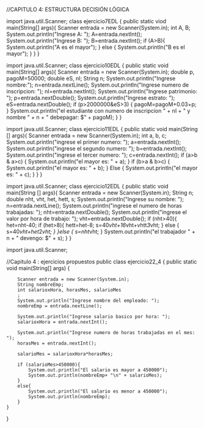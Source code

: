 //CAPITULO 4: ESTRUCTURA DECISIÓN LÓGICA 

import java.util.Scanner;
class ejercicio7EDL {
  public static viod main(String[] args){
    Scanner entrada = new Scanner(System.in);
    int A, B;
    System.out.println("Ingrese A: ");
    A=entrada.nextInt();
    System.out.println("Ingrese B: ");
    B=entrada.nextInt();
    if (A>B){
      System.out.println("A es el mayor");
    } else {
      System.out.println("B es el mayor");
    }
  }
}


import java.util.Scanner;
class ejercicio10EDL {
  public static void main(String[] args){
    Scanner entrada = new Scanner(System.in);
    double  p, pagoM=50000;
    double eS, nI;
    String n;
    System.out.println("Ingrese nombre:");
    n=entrada.nextLine();
    System.out.println("Ingrese numero de inscripcion: ");
    nI=entrada.nextInt();
    System.out.println("Ingrese patrimonio: ");
    p=entrada.nextDouble();
    System.out.println("Ingrese estrato: ");
    eS=entrada.nextDouble();
    if (p>2000000&eS>3) {
      pagoM=pagoM+0.03+p;
    }
    System.out.println("el estudiante con numero de inscripcion " + nI + " y nombre " + n + " debepagar: $" + pagoM);
  }
}


import java.util.Scanner;
class ejercicio11EDL {
  public static void main(String [] args){
    Scanner entrada = new Scanner(System.in);
    int a, b, c;
    System.out.println("ingrese el primer numero: ");
    a=entrada.nextInt();
    System.out.println("ingrese el segundo numero: ");
    b=entrada.nextInt();
    System.out.println("ingrese el tercer numero: ");
    c=entrada.nextInt();
    if (a>b &  a>c) {
      System.out.println("el mayor es: " + a);
    } 
    if (b>a & b>c) {
      System.out.println("el mayor es: " + b);
    } Else {
        System.out.println("el mayor es: " + c);
      }
  }
}


import java.util.Scanner;
class ejercicio12EDL {
  public static void main(String [] args){
    Scanner entrada = new Scanner(System.in);
    String n;
    double nht, vht, het, hett, s;
    System.out.println("Ingrese su nombre: ");
    n=entrada.nextLine();
    System.out.println("ingrese el numero de horas trabajadas: ");
    nht=entrada.nextDouble();
    System.out.println("ingrese el valor por hora  de trabajo: ");
    vht=entrada.nextDouble();
    if (nht>40){
      het=nht-40;
      if (het>8){
        hett=het-8;
        s=40*vht+16*vht+vhtt*3*vht;
      } else {
          s=40*vht+het*2*vht;
        } 
     }else {
        s=nht*vht;
    }
    System.out.println("el trabajador " + n + " devengo: $" + s);
}
}
    
import java.util.Scanner;


//Capitulo 4 : ejercicios propuestos
public class ejercicio22_4
{
	public static void main(String[] args) {

	    
	    Scanner entrada = new Scanner(System.in);
	    String nombreEmp;
	    int salarioxHora, horasMes, salarioMes
	    ;
	    System.out.println("Ingrese nombre del empleado: ");
	    nombreEmp = entrada.nextLine();
	    
	    System.out.println("Ingrese salario basico por hora: ");
	    salarioxHora = entrada.nextInt();
	    
	    System.out.println("Ingrese numero de horas trabajadas en el mes: ");
	    horasMes = entrada.nextInt();
	    
	    salarioMes = salarioxHora*horasMes;
	    
	    if (salarioMes>450000){
	        System.out.println("El salario es mayor a 450000");
	        System.out.println(nombreEmp+ "\n" + salarioMes);
	    }
	    else{
	        System.out.println("El salario es menor a 450000");
	        System.out.println(nombreEmp);
	    }
	}
}  




